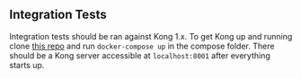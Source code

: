 ## Integration Tests

Integration tests should be ran against Kong 1.x. To get Kong up and running clone [this repo](https://github.com/Kong/docker-kong) and run `docker-compose up` in the compose folder. There should be a Kong server accessible at `localhost:8001` after everything starts up.